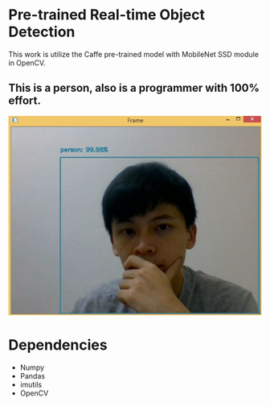 # Pre-trained Real-time Object Detection

This work is utilize the Caffe pre-trained model with MobileNet SSD module in OpenCV.

## This is a person, also is a programmer with 100% effort.

<img src="https://github.com/ee2110/Convolutional_Neural_Network/blob/master/img/pretrained_test_example.JPG" alt="person image">

# Dependencies

<ul>
<li>Numpy</li>
<li>Pandas</li>
<li>imutils</li>
<li>OpenCV</li>
</ul>